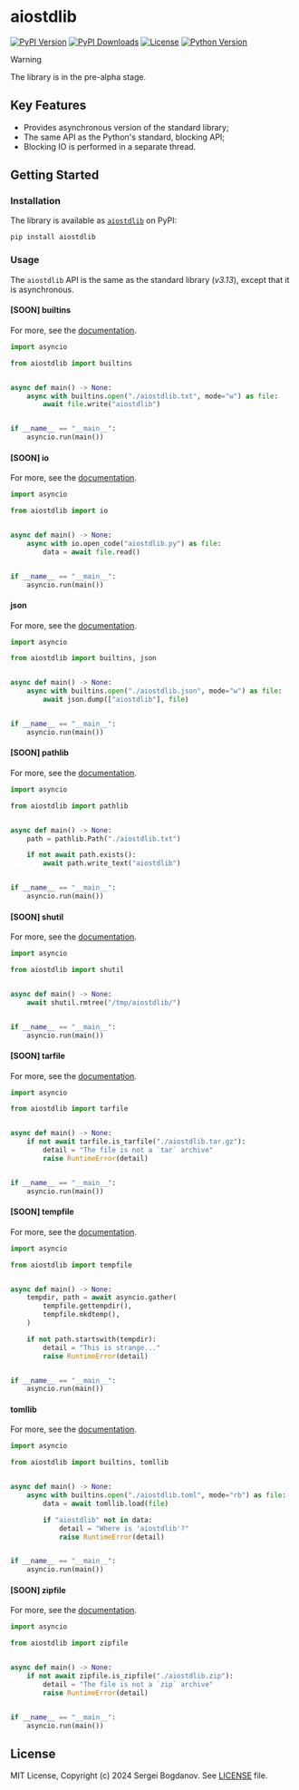 # aiostdlib

[![PyPI Version][shields/pypi/version]][pypi/homepage]
[![PyPI Downloads][shields/pypi/downloads]][pypi/homepage]
[![License][shields/pypi/license]][github/license]
[![Python Version][shields/python/version]][pypi/homepage]

> [!WARNING]
> The library is in the pre-alpha stage.

## Key Features

* Provides asynchronous version of the standard library;
* The same API as the Python's standard, blocking API;
* Blocking IO is performed in a separate thread.

## Getting Started

### Installation

The library is available as [`aiostdlib`][pypi/homepage] on PyPI:

```shell
pip install aiostdlib
```

### Usage

The `aiostdlib` API is the same as the standard library (*v3.13*), except that it is asynchronous.

#### [SOON] builtins

For more, see the [documentation][github/docs/builtins].

```python
import asyncio

from aiostdlib import builtins


async def main() -> None:
    async with builtins.open("./aiostdlib.txt", mode="w") as file:
        await file.write("aiostdlib")


if __name__ == "__main__":
    asyncio.run(main())
```

#### [SOON] io

For more, see the [documentation][github/docs/io].

```python
import asyncio

from aiostdlib import io


async def main() -> None:
    async with io.open_code("aiostdlib.py") as file:
        data = await file.read()


if __name__ == "__main__":
    asyncio.run(main())
```

#### json

For more, see the [documentation][github/docs/json].

```python
import asyncio

from aiostdlib import builtins, json


async def main() -> None:
    async with builtins.open("./aiostdlib.json", mode="w") as file:
        await json.dump(["aiostdlib"], file)


if __name__ == "__main__":
    asyncio.run(main())
```

#### [SOON] pathlib

For more, see the [documentation][github/docs/pathlib].

```python
import asyncio

from aiostdlib import pathlib


async def main() -> None:
    path = pathlib.Path("./aiostdlib.txt")

    if not await path.exists():
        await path.write_text("aiostdlib")


if __name__ == "__main__":
    asyncio.run(main())
```

#### [SOON] shutil

For more, see the [documentation][github/docs/shutil].

```python
import asyncio

from aiostdlib import shutil


async def main() -> None:
    await shutil.rmtree("/tmp/aiostdlib/")


if __name__ == "__main__":
    asyncio.run(main())
```

#### [SOON] tarfile

For more, see the [documentation][github/docs/tarfile].

```python
import asyncio

from aiostdlib import tarfile


async def main() -> None:
    if not await tarfile.is_tarfile("./aiostdlib.tar.gz"):
        detail = "The file is not a `tar` archive"
        raise RuntimeError(detail)


if __name__ == "__main__":
    asyncio.run(main())
```

#### [SOON] tempfile

For more, see the [documentation][github/docs/tempfile].

```python
import asyncio

from aiostdlib import tempfile


async def main() -> None:
    tempdir, path = await asyncio.gather(
        tempfile.gettempdir(),
        tempfile.mkdtemp(),
    )

    if not path.startswith(tempdir):
        detail = "This is strange..."
        raise RuntimeError(detail)


if __name__ == "__main__":
    asyncio.run(main())
```

#### tomllib

For more, see the [documentation][github/docs/tomllib].

```python
import asyncio

from aiostdlib import builtins, tomllib


async def main() -> None:
    async with builtins.open("./aiostdlib.toml", mode="rb") as file:
        data = await tomllib.load(file)

        if "aiostdlib" not in data:
            detail = "Where is 'aiostdlib'?"
            raise RuntimeError(detail)


if __name__ == "__main__":
    asyncio.run(main())
```

#### [SOON] zipfile

For more, see the [documentation][github/docs/zipfile].

```python
import asyncio

from aiostdlib import zipfile


async def main() -> None:
    if not await zipfile.is_zipfile("./aiostdlib.zip"):
        detail = "The file is not a `zip` archive"
        raise RuntimeError(detail)


if __name__ == "__main__":
    asyncio.run(main())
```

## License

MIT License, Copyright (c) 2024 Sergei Bogdanov. See [LICENSE][github/license] file.

<!-- --- --- --- --- --- --- --- --- --- --- --- --- --- --- --- --- --- --- --- --- --- --- --- --- --- --- --- --- -->

[github/docs/builtins]: https://github.com/syubogdanov/aiostdlib/tree/main/docs/builtins.md
[github/docs/io]: https://github.com/syubogdanov/aiostdlib/tree/main/docs/io.md
[github/docs/json]: https://github.com/syubogdanov/aiostdlib/tree/main/docs/json.md
[github/docs/pathlib]: https://github.com/syubogdanov/aiostdlib/tree/main/docs/pathlib.md
[github/docs/shutil]: https://github.com/syubogdanov/aiostdlib/tree/main/docs/shutil.md
[github/docs/tarfile]: https://github.com/syubogdanov/aiostdlib/tree/main/docs/tarfile.md
[github/docs/tempfile]: https://github.com/syubogdanov/aiostdlib/tree/main/docs/tempfile.md
[github/docs/tomllib]: https://github.com/syubogdanov/aiostdlib/tree/main/docs/tomllib.md
[github/docs/zipfile]: https://github.com/syubogdanov/aiostdlib/tree/main/docs/zipfile.md
[github/license]: https://github.com/syubogdanov/aiostdlib/tree/main/LICENSE

[pypi/homepage]: https://pypi.org/project/aiostdlib/

[shields/pypi/downloads]: https://img.shields.io/pypi/dm/aiostdlib.svg?color=green
[shields/pypi/license]: https://img.shields.io/pypi/l/aiostdlib.svg?color=green
[shields/pypi/version]: https://img.shields.io/pypi/v/aiostdlib.svg?color=green
[shields/python/version]: https://img.shields.io/pypi/pyversions/aiostdlib.svg?color=green

